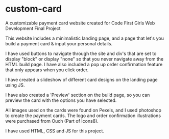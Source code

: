 # custom-card
A customizable payment card website created for Code First Girls Web Development Final Project 

This website includes a minimalistic landing page, and a page that let's you build a payment card & input your personal details. 

I have used buttons to navigate through the site and div's that are set to display "block" or display "none" so that you never navigate away from the HTML build page. 
I have also included a pop up order confirmation feature that only appears when you click order.

I have created a slideshow of different card designs on the landing page using JS. 

I have also created a 'Preview' section on the build page, so you can preview the card with the options you have selected. 

All images used on the cards were found on Pexels, and I used photoshop to create the payment cards. The logo and order confirmation illustrations were purchased from Ouch (Part of Icons8). 

I have used HTML, CSS and JS for this project. 

